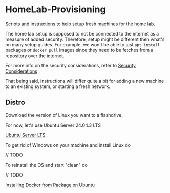 # HomeLab-Provisioning
Scripts and instructions to help setup fresh machines for the home lab.

The home lab setup is supposed to not be connected to the internet 
as a measure of added security. Therefore, setup might be different
then what's on many setup guides. For example, we won't be able to just
```apt install``` packages or ```docker pull``` images since they need 
to be fetches from a repository over the internet. 

For more info on the security considerations, refer to [Security Considerations](security.md)


That being said, instructions will differ quite a bit for adding a new 
machine to an existing system, or starting a fresh network.




## Distro

Download the version of Linux you want to a flashdrive.

For now, let's use Ubuntu Server 24.04.3 LTS

[Ubuntu Server LTS](https://ubuntu.com/download/server#release-notes-lts)


To get rid of Windows on your machine and install Linux do

// TODO 

To reinstall the OS and start "clean" do

// TODO






[Installing Docker from Package on Ubuntu](https://docs.docker.com/engine/install/ubuntu/#install-from-a-package)